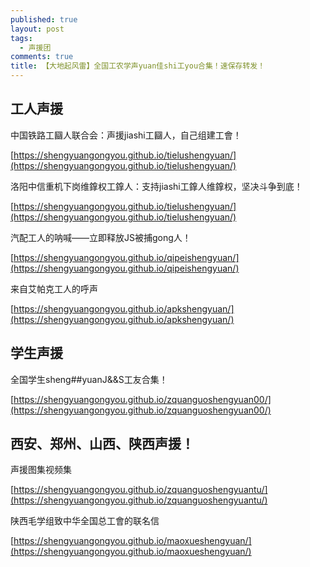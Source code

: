 ```yaml
---
published: true
layout: post
tags:
  - 声援团
comments: true
title: 【大地起风雷】全国工农学声yuan佳shi工you合集！速保存转发！
---
```

## 工人声援

中国铁路工圝人联合会：声援jiashi工圝人，自己组建工會！ 

[https://shengyuangongyou.github.io/tielushengyuan/](https://shengyuangongyou.github.io/tielushengyuan/)

洛阳中信重机下岗维鎿权工鎿人：支持jiashi工鎿人维鎿权，坚决斗争到底！ 

[https://shengyuangongyou.github.io/tielushengyuan/](https://shengyuangongyou.github.io/tielushengyuan/)

汽配工人的呐喊——立即释放JS被捕gong人！ 

[https://shengyuangongyou.github.io/qipeishengyuan/](https://shengyuangongyou.github.io/qipeishengyuan/)

来自艾帕克工人的呼声 

[https://shengyuangongyou.github.io/apkshengyuan/](https://shengyuangongyou.github.io/apkshengyuan/)

## 学生声援

全国学生sheng##yuanJ&&S工友合集！ 

[https://shengyuangongyou.github.io/zquanguoshengyuan00/](https://shengyuangongyou.github.io/zquanguoshengyuan00/)

## 西安、郑州、山西、陕西声援！

声援图集视频集

[https://shengyuangongyou.github.io/zquanguoshengyuantu/](https://shengyuangongyou.github.io/zquanguoshengyuantu/)

陕西毛学组致中华全国总工會的联名信

[https://shengyuangongyou.github.io/maoxueshengyuan/](https://shengyuangongyou.github.io/maoxueshengyuan/)



